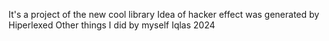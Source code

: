 It's a project of the new cool library
Idea of hacker effect was generated by Hiperlexed
Other things I did by myself 
Iqlas 2024
